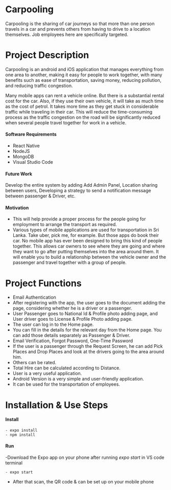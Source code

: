 # Carpooling
Carpooling is the sharing of car journeys so that more than one person travels in a car and prevents others from having to drive to a location themselves. Job employees here are specifically targeted.

# Project Description
Carpooling is an android and iOS application that manages everything from one area to another, making it easy for people to work together, with many benefits such as ease of transportation, saving money, reducing pollution, and reducing traffic congestion.

Many mobile apps can rent a vehicle online. But there is a substantial rental cost for the car. Also, if they use their own vehicle, it will take as much time as the cost of petrol. It takes more time as they get stuck in considerable traffic while traveling in their car. This will reduce the time-consuming process as the traffic congestion on the road will be significantly reduced when several people travel together for work in a vehicle.

#### Software Requirements
- React Native
- NodeJS
- MongoDB
- Visual Studio Code

#### Future Work
Develop the entire system by adding Add Admin Panel, Location sharing between users, Developing a strategy to send a notification message between passenger & Driver, etc.

#### Motivation
- This will help provide a proper process for the people going for employment to arrange the transport as required.
- Various types of mobile applications are used for transportation in Sri Lanka. Take uber, pick me, for example. But those apps do book their car. No mobile app has ever been designed to bring this kind of people together. This allows car owners to see where they are going and where they want to go after putting themselves into the area around them. It will enable you to build a relationship between the vehicle owner and the passenger and travel together with a group of people.

# Project Functions
-  Email Authentication
-  After registering with the app, the user goes to the document adding the page, considering whether he is a driver or a passenger.
-  User Passenger goes to National Id & Profile photo adding page, and User driver goes to License & Profile Photo adding page.
-  The user can log in to the Home page.
-  You can fill in the details for the relevant day from the Home page. You can add those details separately as Passenger & Driver.
-  Email Verification,  Forgot Password, One-Time Password
-  If the user is a passenger through the Request Screen, he can add Pick Places and Drop Places and look at the drivers going to the area around him.
-  Others can be rated.
-  Total Hire can be calculated according to Distance.
-  User is a very useful application.
-  Android Version is a very simple and user-friendly application.
-  It can be used for the transportation of employees.

# Installation & Use Steps

#### Install
```
- expo install
- npm install
```
#### Run
-Download the Expo app on your phone after running *expo start* in VS code terminal 
```
- expo start
```
- After that scan, the QR code & can be set up on your mobile phone






  
